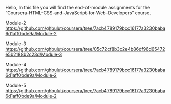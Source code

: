 Hello, 
In this file you will find the end-of-module assignments for the “Coursera-HTML-CSS-and-JavaScript-for-Web-Developers” course.

Module-2  https://github.com/ghbulut/coursera/tree/7acb4789179bcc16177a3230baba6d1aff0bde9a/Module-2

Module-3  https://github.com/ghbulut/coursera/tree/05c72cf8b3c2e4b86df96d65472e5b2188b2c23d/Module-3

Module-4  https://github.com/ghbulut/coursera/tree/7acb4789179bcc16177a3230baba6d1aff0bde9a/Module-2

Module-5  https://github.com/ghbulut/coursera/tree/7acb4789179bcc16177a3230baba6d1aff0bde9a/Module-2
